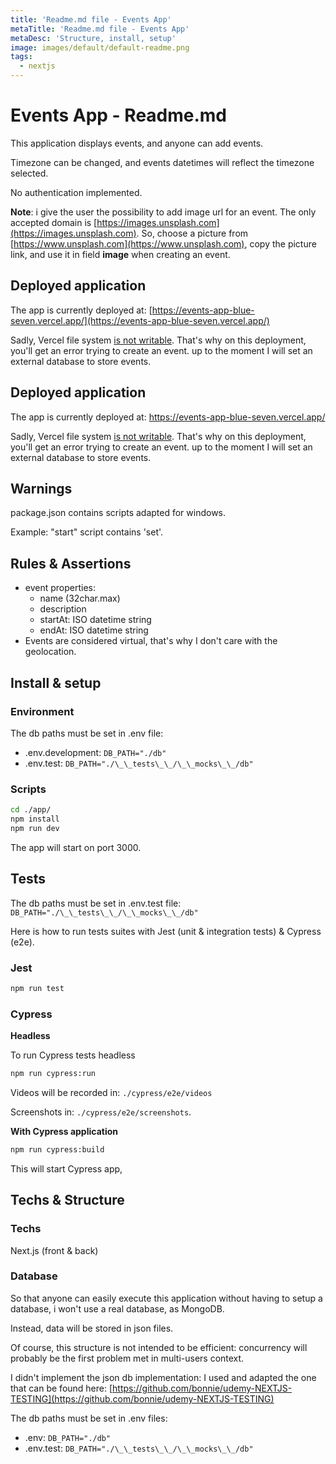 ```yaml
---
title: 'Readme.md file - Events App'
metaTitle: 'Readme.md file - Events App'
metaDesc: 'Structure, install, setup'
image: images/default/default-readme.png
tags:
  - nextjs
---
```


# Events App - Readme.md

This application displays events, and anyone can add events.

Timezone can be changed, and events datetimes will reflect the timezone selected.

No authentication implemented.

**Note**: i give the user the possibility to add image url for an event. The only accepted domain is [https://images.unsplash.com](https://images.unsplash.com).
So, choose a picture from [https://www.unsplash.com](https://www.unsplash.com), copy the picture link, and use it in field **image** when creating an event.

## Deployed application

The app is currently deployed at: [https://events-app-blue-seven.vercel.app/](https://events-app-blue-seven.vercel.app/)

Sadly, Vercel file system [is not writable](https://www.github.com/orgs/vercel/discussions/239). That's why on this deployment, you'll get an error trying to create an event. up to the moment I will set an external database to store events.

## Deployed application

The app is currently deployed at: https://events-app-blue-seven.vercel.app/

Sadly, Vercel file system [is not writable](https://www.github.com/orgs/vercel/discussions/239). That's why on this deployment, you'll get an error trying to create an event. up to the moment I will set an external database to store events.

## Warnings

package.json contains scripts adapted for windows.

Example: "start" script contains 'set'.

## Rules & Assertions

- event properties:
  - name (32char.max)
  - description
  - startAt: ISO datetime string
  - endAt: ISO datetime string
- Events are considered virtual, that's why I don't care with the geolocation.

## Install & setup

### Environment

The db paths must be set in .env file:

- .env.development: `DB_PATH="./db"`
- .env.test: `DB_PATH="./\_\_tests\_\_/\_\_mocks\_\_/db"`

### Scripts

```bash
cd ./app/
npm install
npm run dev
```

The app will start on port 3000.

## Tests

The db paths must be set in .env.test file:
`DB_PATH="./\_\_tests\_\_/\_\_mocks\_\_/db"`

Here is how to run tests suites with Jest (unit & integration tests) & Cypress (e2e).

### Jest

```bash
npm run test
```

### Cypress

**Headless**

To run Cypress tests headless

```bash
npm run cypress:run
```

Videos will be recorded in: `./cypress/e2e/videos`

Screenshots in: `./cypress/e2e/screenshots`.

**With Cypress application**

```bash
npm run cypress:build
```

This will start Cypress app,

## Techs & Structure

### Techs

Next.js (front & back)

### Database

So that anyone can easily execute this application without having to setup a database, i won't use a real database, as MongoDB.

Instead, data will be stored in json files.

Of course, this structure is not intended to be efficient: concurrency will probably be the first problem met in multi-users context.

I didn't implement the json db implementation: I used and adapted the one that can be found here: [https://github.com/bonnie/udemy-NEXTJS-TESTING](https://github.com/bonnie/udemy-NEXTJS-TESTING)

The db paths must be set in .env files:

- .env: `DB_PATH="./db"`
- .env.test: `DB_PATH="./\_\_tests\_\_/\_\_mocks\_\_/db"`
